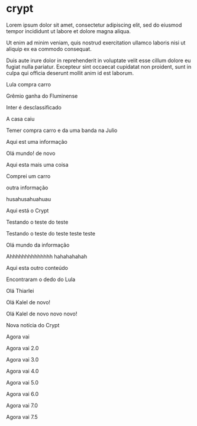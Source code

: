 # crypt
Lorem ipsum dolor sit amet, consectetur adipiscing elit, sed do eiusmod tempor incididunt ut labore et dolore magna aliqua.

Ut enim ad minim veniam, quis nostrud exercitation ullamco laboris nisi ut aliquip ex ea commodo consequat. 

Duis aute irure dolor in reprehenderit in voluptate velit esse cillum dolore eu fugiat nulla pariatur. Excepteur sint occaecat cupidatat non proident, sunt in culpa qui officia deserunt mollit anim id est laborum.

Lula compra carro

Grêmio ganha do Fluminense

Inter é desclassificado

A casa caiu

Temer compra carro e da uma banda na Julio

Aqui est uma informação

Olá mundo! de novo

Aqui esta mais uma coisa

Comprei um carro

outra informação

husahusahuahuau

Aqui está o Crypt

Testando o teste do teste

Testando o teste do teste teste teste

Olá mundo da informação


Ahhhhhhhhhhhhhh hahahahahah


Aqui esta outro conteúdo


Encontraram o dedo do Lula

Olá Thiarlei


Olá Kalel de novo!


Olá Kalel de novo novo novo!

Nova notícia do Crypt

Agora vai

Agora vai 2.0

Agora vai 3.0

Agora vai 4.0

Agora vai 5.0

Agora vai 6.0

Agora vai 7.0

Agora vai 7.5
